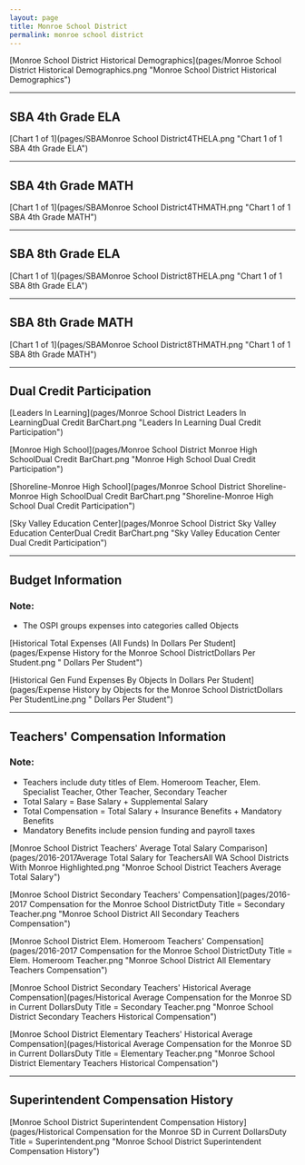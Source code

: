 ```yaml
---
layout: page
title: Monroe School District
permalink: monroe school district
---
```



[Monroe School District Historical Demographics](pages/Monroe School District Historical Demographics.png "Monroe School District Historical Demographics")

___

## SBA 4th Grade ELA

[Chart 1 of 1](pages/SBAMonroe School District4THELA.png "Chart 1 of 1 SBA 4th Grade ELA")


___

## SBA 4th Grade MATH

[Chart 1 of 1](pages/SBAMonroe School District4THMATH.png "Chart 1 of 1 SBA 4th Grade MATH")


___

## SBA 8th Grade ELA

[Chart 1 of 1](pages/SBAMonroe School District8THELA.png "Chart 1 of 1 SBA 8th Grade ELA")


___

## SBA 8th Grade MATH

[Chart 1 of 1](pages/SBAMonroe School District8THMATH.png "Chart 1 of 1 SBA 8th Grade MATH")


___

## Dual Credit Participation

[Leaders In Learning](pages/Monroe School District Leaders In LearningDual Credit BarChart.png "Leaders In Learning Dual Credit Participation")

[Monroe High School](pages/Monroe School District Monroe High SchoolDual Credit BarChart.png "Monroe High School Dual Credit Participation")

[Shoreline-Monroe High School](pages/Monroe School District Shoreline-Monroe High SchoolDual Credit BarChart.png "Shoreline-Monroe High School Dual Credit Participation")

[Sky Valley Education Center](pages/Monroe School District Sky Valley Education CenterDual Credit BarChart.png "Sky Valley Education Center Dual Credit Participation")


___

## Budget Information
### Note:
- The OSPI groups expenses into categories called Objects

[Historical Total Expenses (All Funds) In Dollars Per Student](pages/Expense History for the Monroe School DistrictDollars Per Student.png " Dollars Per Student")

[Historical Gen Fund Expenses By Objects In Dollars Per Student](pages/Expense History by Objects for the Monroe School DistrictDollars Per StudentLine.png " Dollars Per Student")


___

## Teachers' Compensation Information
### Note:
- Teachers include duty titles of Elem. Homeroom Teacher, Elem. Specialist Teacher, Other Teacher, Secondary Teacher
- Total Salary = Base Salary + Supplemental Salary
- Total Compensation = Total Salary + Insurance Benefits + Mandatory Benefits
- Mandatory Benefits include pension funding and payroll taxes

[Monroe School District Teachers' Average Total Salary Comparison](pages/2016-2017Average Total Salary for TeachersAll WA School Districts With Monroe Highlighted.png "Monroe School District Teachers Average Total Salary")

[Monroe School District Secondary Teachers' Compensation](pages/2016-2017 Compensation for the Monroe School DistrictDuty Title = Secondary Teacher.png "Monroe School District All Secondary Teachers Compensation")

[Monroe School District Elem. Homeroom Teachers' Compensation](pages/2016-2017 Compensation for the Monroe School DistrictDuty Title = Elem. Homeroom Teacher.png "Monroe School District All Elementary Teachers Compensation")

[Monroe School District Secondary Teachers' Historical Average Compensation](pages/Historical Average Compensation for the Monroe SD in Current DollarsDuty Title = Secondary Teacher.png "Monroe School District Secondary Teachers Historical Compensation")

[Monroe School District Elementary Teachers' Historical Average Compensation](pages/Historical Average Compensation for the Monroe SD in Current DollarsDuty Title = Elementary Teacher.png "Monroe School District Elementary Teachers Historical Compensation")


___

## Superintendent Compensation History

[Monroe School District Superintendent Compensation History](pages/Historical Compensation for the Monroe SD in Current DollarsDuty Title = Superintendent.png "Monroe School District Superintendent Compensation History")

